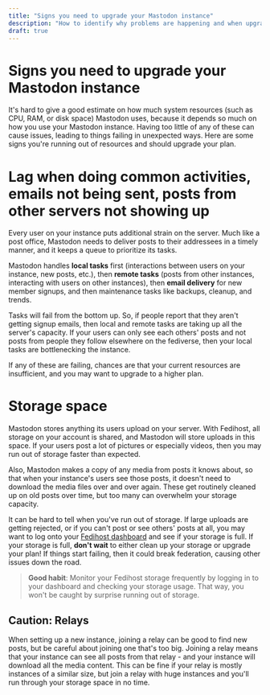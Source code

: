 ```yaml
---
title: "Signs you need to upgrade your Mastodon instance"
description: "How to identify why problems are happening and when upgrading can fix them"
draft: true
---
```

Signs you need to upgrade your Mastodon instance
===

It's hard to give a good estimate on how much system resources (such as CPU,
RAM, or disk space) Mastodon uses, because it depends so much on how you use
your Mastodon instance. Having too little of any of these can cause issues,
leading to things failing in unexpected ways. Here are some signs you're
running out of resources and should upgrade your plan.

# Lag when doing common activities, emails not being sent, posts from other servers not showing up

Every user on your instance puts additional strain on the server. Much like a
post office, Mastodon needs to deliver posts to their addressees in a timely
manner, and it keeps a queue to prioritize its tasks.

Mastodon handles **local tasks** first (interactions between users on your
instance, new posts, etc.), then **remote tasks** (posts from other instances,
interacting with users on other instances), then **email delivery** for new
member signups, and then maintenance tasks like backups, cleanup, and trends.

Tasks will fail from the bottom up. So, if people report that they aren't
getting signup emails, then local and remote tasks are taking up all the
server's capacity. If your users can only see each others' posts and not posts
from people they follow elsewhere on the fediverse, then your local tasks are
bottlenecking the instance.

If any of these are failing, chances are that your current resources are
insufficient, and you may want to upgrade to a higher plan.

# Storage space

Mastodon stores anything its users upload on your server. With Fedihost, all
storage on your account is shared, and Mastodon will store uploads in this
space. If your users post a lot of pictures or especially videos, then you may
run out of storage faster than expected.

Also, Mastodon makes a copy of any media from posts it knows about, so that
when your instance's users see those posts, it doesn't need to download the
media files over and over again. These get routinely cleaned up on old posts
over time, but too many can overwhelm your storage capacity.

It can be hard to tell when you've run out of storage. If large uploads are
getting rejected, or if you can't post or see others' posts at all, you may
want to log onto your [Fedihost dashboard](/dashboard/home) and see if your
storage is full. If your storage is full, **don't wait** to either clean up
your storage or upgrade your plan! If things start failing, then it could break
federation, causing other issues down the road.

<!-- link to article about breaking federation when complete -->

> **Good habit**: Monitor your Fedihost storage frequently by logging in to
> your dashboard and checking your storage usage. That way, you won't be caught
> by surprise running out of storage.

## Caution: Relays

When setting up a new instance, joining a relay can be good to find new posts,
but be careful about joining one that's too big. Joining a relay means that
your instance can see all posts from that relay - and your instance will
download all the media content. This can be fine if your relay is mostly
instances of a similar size, but join a relay with huge instances and you'll
run through your storage space in no time.
